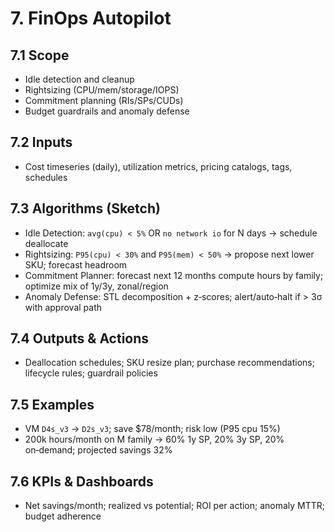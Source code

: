 # 7. FinOps Autopilot

## 7.1 Scope
- Idle detection and cleanup
- Rightsizing (CPU/mem/storage/IOPS)
- Commitment planning (RIs/SPs/CUDs)
- Budget guardrails and anomaly defense

## 7.2 Inputs
- Cost timeseries (daily), utilization metrics, pricing catalogs, tags, schedules

## 7.3 Algorithms (Sketch)
- Idle Detection: `avg(cpu) < 5%` OR `no network io` for N days → schedule deallocate
- Rightsizing: `P95(cpu) < 30%` and `P95(mem) < 50%` → propose next lower SKU; forecast headroom
- Commitment Planner: forecast next 12 months compute hours by family; optimize mix of 1y/3y, zonal/region
- Anomaly Defense: STL decomposition + z‑scores; alert/auto‑halt if > 3σ with approval path

## 7.4 Outputs & Actions
- Deallocation schedules; SKU resize plan; purchase recommendations; lifecycle rules; guardrail policies

## 7.5 Examples
- VM `D4s_v3` → `D2s_v3`; save $78/month; risk low (P95 cpu 15%)
- 200k hours/month on M family → 60% 1y SP, 20% 3y SP, 20% on‑demand; projected savings 32%

## 7.6 KPIs & Dashboards
- Net savings/month; realized vs potential; ROI per action; anomaly MTTR; budget adherence
